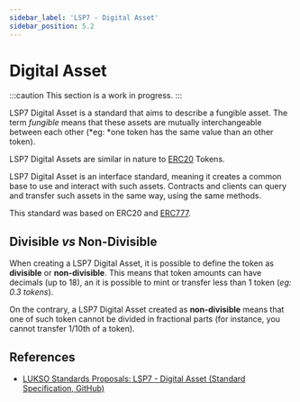 ```yaml
---
sidebar_label: 'LSP7 - Digital Asset'
sidebar_position: 5.2
---
```


# Digital Asset

:::caution This section is a work in progress.
:::

LSP7 Digital Asset is a standard that aims to describe a fungible asset. The term _fungible_ means that these assets are mutually interchangeable between each other (*eg: *one token has the same value than an other token).

LSP7 Digital Assets are similar in nature to [ERC20](https://eips.ethereum.org/EIPS/eip-20) Tokens.

LSP7 Digital Asset is an interface standard, meaning it creates a common base to use and interact with such assets. Contracts and clients can query and transfer such assets in the same way, using the same methods.

This standard was based on ERC20 and [ERC777](https://eips.ethereum.org/EIPS/eip-777).

## Divisible _vs_ Non-Divisible

When creating a LSP7 Digital Asset, it is possible to define the token as **divisible** or **non-divisible**.
This means that token amounts can have decimals (up to 18), an it is possible to mint or transfer less than 1 token (_eg: 0.3 tokens_).

On the contrary, a LSP7 Digital Asset created as **non-divisible** means that one of such token cannot be divided in fractional parts (for instance, you cannot transfer 1/10th of a token).

## References

- [LUKSO Standards Proposals: LSP7 - Digital Asset (Standard Specification, GitHub)](https://github.com/lukso-network/LIPs/blob/main/LSPs/LSP-7-DigitalAsset.md)

